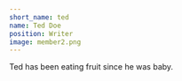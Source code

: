 ```yaml
---
short_name: ted
name: Ted Doe
position: Writer
image: member2.png
---
```

Ted has been eating fruit since he was baby.